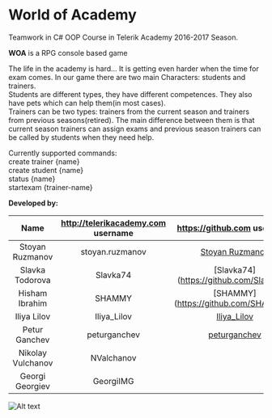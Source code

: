# World of Academy
Teamwork in C# OOP Course in Telerik Academy 2016-2017 Season.

**WOA** is a RPG console based game

The life in the academy is hard... It is getting even harder when the time for exam comes.
In our game there are two main Characters: students and trainers. <br />
Students are different types, they have different competences. They also have pets which can help them(in most cases).<br />
Trainers can be two types: trainers from the current season and trainers from previous seasons(retired).
The main difference between them is that current season trainers can assign exams and previous season trainers can be called by students when they need help.

Currently supported commands:<br />
create trainer {name}<br />
create student {name}<br />
status {name}<br />
startexam {trainer-name}<br />

**Developed by:**

|       Name       | http://telerikacademy.com username |              https://github.com username              |
|:----------------:|:----------------------------------:|:-----------------------------------------------------:|
| Stoyan Ruzmanov  |           stoyan.ruzmanov          | [Stoyan Ruzmanov](https://github.com/RuzmanovDev/)    |
| Slavka Todorova  |            Slavka74                |         [Slavka74] (https://github.com/Slavka74)                                           |
|  Hisham Ibrahim  |              SHAMMY                |    [SHAMMY] (https://github.com/SHAMMY1)              |
| Iliya Lilov      |           Iliya_Lilov              |    [Iliya_Lilov](https://github.com/ilialilov)                                          |
|  Petur Ganchev   |           peturganchev             |    [peturganchev](https://github.com/peturganchev)    |
|Nikolay Vulchanov |           NValchanov               |                                                       |
| Georgi Georgiev  |           GeorgiIMG                |                                                       |

![Alt text](https://raw.githubusercontent.com/Team-Kabal-OOP/WorldOfAcademy/master/WOA/GameObjects/ClassDiagram1.cd)